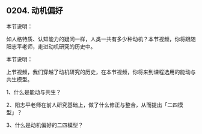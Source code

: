 ## 0204. 动机偏好

本节说明：

如人格特质、认知能力的疑问一样，人类一共有多少种动机？本节视频，你将跟随阳志平老师，走进动机研究的历史中。

本节说明：

上节视频，我们穿越了动机研究的历史，在本节视频，你将来到课程选用的能动与共生模型。

1、什么是能动与共生？

2、阳志平老师在前人研究基础上，做了什么修正与整合，从而提出「二四模型」？

3、什么是动机偏好的二四模型？